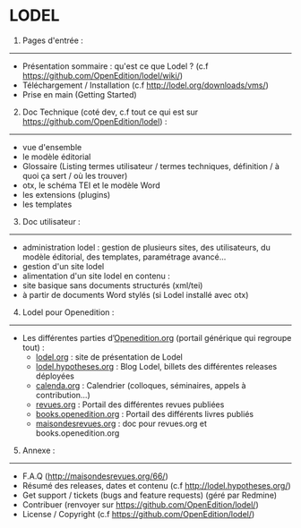 LODEL
=====

1. 	Pages d'entrée :
------------------------

- Présentation sommaire : qu'est ce que Lodel ? (c.f <https://github.com/OpenEdition/lodel/wiki/>)
- Téléchargement / Installation (c.f <http://lodel.org/downloads/vms/>)
- Prise en main (Getting Started)


2.	Doc Technique (coté dev, c.f tout ce qui est sur <https://github.com/OpenEdition/lodel>) :
--------------------------------------------------------------------------------------------------

- vue d'ensemble
- le modèle éditorial
- Glossaire (Listing termes utilisateur / termes techniques, définition / à quoi ça sert / où les trouver)
- otx, le schéma TEI et le modèle Word
- les extensions (plugins)
- les templates


3.	Doc utilisateur :
-------------------------

- administration lodel : gestion de plusieurs sites, des utilisateurs, du modèle éditorial, des templates, paramétrage avancé...
- gestion d'un site lodel
- alimentation d'un site lodel en contenu :
- site basique sans documents structurés (xml/tei)
- à partir de documents Word stylés (si Lodel installé avec otx)


4.	Lodel pour Openedition :
--------------------------------

- Les différentes parties d’[Openedition.org](https://www.openedition.org) (portail générique qui regroupe tout) :
  - [lodel.org](<https://www.lodel.org/>) : site de présentation de Lodel
  - [lodel.hypotheses.org](<https://www.lodel.hypotheses.org/>) : Blog Lodel, billets des différentes releases déployées
  - [calenda.org](<https://www.calenda.org/>) : Calendrier (colloques, séminaires, appels à contribution…)
  - [revues.org](<https://www.revues.org/>) : Portail des différentes revues publiées
  - [books.openedition.org](<https://books.openedition.org/>) : Portail des différents livres publiés
  - [maisondesrevues.org](<https://www.maisondesrevues.org/>) : doc pour revues.org et books.openedition.org


5.	Annexe :
----------------

- F.A.Q (<http://maisondesrevues.org/66/>)
- Résumé des releases, dates et contenu (c.f <http://lodel.hypotheses.org/>)
- Get support / tickets (bugs and feature requests) (géré par Redmine)
- Contribuer (renvoyer sur <https://github.com/OpenEdition/lodel/>)
- License / Copyright (c.f <https://github.com/OpenEdition/lodel/>)
